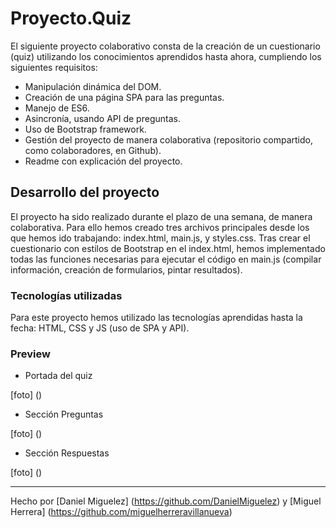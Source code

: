 # Proyecto.Quiz

El siguiente proyecto colaborativo consta de la creación de un cuestionario (quiz) utilizando los conocimientos aprendidos hasta ahora, cumpliendo los siguientes requisitos:

- Manipulación dinámica del DOM.
- Creación de una página SPA para las preguntas.
- Manejo de ES6.
- Asincronía, usando API de preguntas.
- Uso de Bootstrap framework.
- Gestión del proyecto de manera colaborativa (repositorio compartido, como colaboradores, en Github).
- Readme con explicación del proyecto.

## Desarrollo del proyecto

El proyecto ha sido realizado durante el plazo de una semana, de manera colaborativa. 
Para ello hemos creado tres archivos principales desde los que hemos ido trabajando: index.html, main.js, y styles.css.
Tras crear el cuestionario con estilos de Bootstrap en el index.html, hemos implementado todas las funciones necesarias para ejecutar el código en main.js (compilar información, creación de formularios, pintar resultados). 


### Tecnologías utilizadas

Para este proyecto hemos utilizado las tecnologías aprendidas hasta la fecha: HTML, CSS y JS (uso de SPA y API).


### Preview

- Portada del quiz

[foto] ()

- Sección Preguntas

[foto] ()

- Sección Respuestas

[foto] ()


----

Hecho por [Daniel Miguelez] (https://github.com/DanielMiguelez) y [Miguel Herrera] (https://github.com/miguelherreravillanueva)
